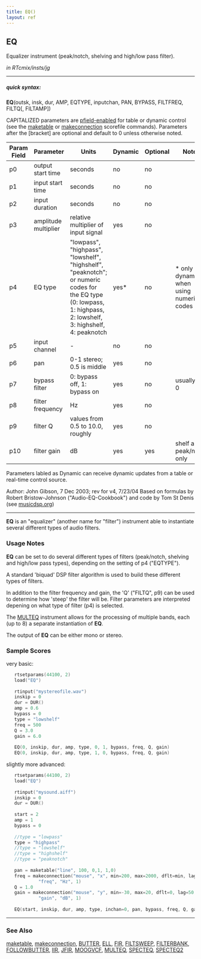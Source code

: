 ```yaml
---
title: EQ()
layout: ref
---
```


## EQ

Equalizer instrument (peak/notch, shelving and high/low pass filter).

*in RTcmix/insts/jg*  
  

-----

##### quick syntax:

**EQ**(outsk, insk, dur, AMP, EQTYPE, inputchan, PAN, BYPASS, FILTFREQ,
FILTQ\[, FILTAMP\])

CAPITALIZED parameters are [pfield-enabled](pfield-enabled.html) for
table or dynamic control (see the
[maketable](../scorefile/maketable.html) or
[makeconnection](../scorefile/makeconnection.html) scorefile
commands). Parameters after the \[bracket\] are optional and default to
0 unless otherwise noted.

  

Param Field	| Parameter | Units | Dynamic | Optional | Notes
----------- | --------- | ----- | -------- | --------- | ---------
p0 | output start time | seconds | no | no | 
p1 | input start time | seconds | no | no | 
p2 | input duration | seconds | no | no | 
p3 | amplitude multiplier | relative multiplier of input signal | yes | no | 
p4 | EQ type | "lowpass", "highpass", "lowshelf", "highshelf", "peaknotch"; or numeric codes for the EQ type (0: lowpass, 1: highpass, 2: lowshelf, 3: highshelf, 4: peaknotch | yes* | no | * only dynamic when using numeric codes
p5 | input channel |  -  | no | no | 
p6 | pan | 0-1 stereo; 0.5 is middle | yes | no | 
p7 | bypass filter | 0: bypass off, 1: bypass on | yes | no | usually use 0 | 
p8 | filter frequency | Hz | yes | no | 
p9 | filter Q | values from 0.5 to 10.0, roughly | yes | no | 
p10 | filter gain | dB | yes | yes | shelf and peak/notch only | 

Parameters labled as Dynamic can receive dynamic updates from a table or real-time control source.

Author: John Gibson, 7 Dec 2003; rev for v4, 7/23/04
Based on formulas by Robert Bristow-Johnson ("Audio-EQ-Cookbook") and code
by Tom St Denis (see [musicdsp.org](https://musicdsp.org))

  

-----

  
**EQ** is an "equalizer" (another name for "filter") instrument able to
instantiate several different types of audio filters.

### Usage Notes

**EQ** can be set to do several different types of filters (peak/notch,
shelving and high/low pass types), depending on the setting of p4
("EQTYPE").

A standard 'biquad' DSP filter algorithm is used to build these
different types of filters.

In addition to the filter frequency and gain, the 'Q' ("FILTQ", p9) can
be used to determine how 'steep' the filter will be. Filter parameters
are interpreted depening on what type of filter (p4) is selected.

The [MULTEQ](MULTEQ.html) instrument allows for the processing of
multiple bands, each (up to 8) a separate instantiation of **EQ**.

The output of **EQ** can be either mono or stereo.

### Sample Scores

very basic:

```cpp
   rtsetparams(44100, 2)
   load("EQ")
   
   rtinput("mystereofile.wav")
   inskip = 0
   dur = DUR()
   amp = 0.6
   bypass = 0
   type = "lowshelf"
   freq = 500
   Q = 3.0
   gain = 6.0
   
   EQ(0, inskip, dur, amp, type, 0, 1, bypass, freq, Q, gain)
   EQ(0, inskip, dur, amp, type, 1, 0, bypass, freq, Q, gain)
```

  
  
slightly more advanced:

```cpp
   rtsetparams(44100, 2)
   load("EQ")
   
   rtinput("mysound.aiff")
   inskip = 0
   dur = DUR()
   
   start = 2
   amp = 1
   bypass = 0
   
   //type = "lowpass"
   type = "highpass"
   //type = "lowshelf"
   //type = "highshelf"
   //type = "peaknotch"
   
   pan = maketable("line", 100, 0,1, 1,0)
   freq = makeconnection("mouse", "x", min=200, max=2000, dflt=min, lag=50,
            "freq", "Hz", 1)
   Q = 1.0
   gain = makeconnection("mouse", "y", min=-30, max=20, dflt=0, lag=50,
            "gain", "dB", 1)
   
   EQ(start, inskip, dur, amp, type, inchan=0, pan, bypass, freq, Q, gain)
```

  

-----

### See Also

[maketable](../scorefile/maketable.html),
[makeconnection](../scorefile/makeconnection.html),
[BUTTER](BUTTER.html), [ELL](ELL.html), [FIR](FIR.html),
[FILTSWEEP](FILTSWEEP.html), [FILTERBANK](FILTERBANK.html),
[FOLLOWBUTTER](FOLLOWBUTTER.html), [IIR](IIR.html), [JFIR](JFIR.html),
[MOOGVCF](MOOGVCF.html), [MULTEQ](MULTEQ.html), [SPECTEQ](SPECTEQ.html),
[SPECTEQ2](SPECTEQ2.html)
